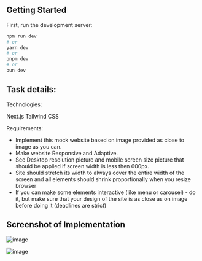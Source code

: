 
## Getting Started

First, run the development server:

```bash
npm run dev
# or
yarn dev
# or
pnpm dev
# or
bun dev
```

## Task details:

Technologies:

Next.js
Tailwind CSS

Requirements:

- Implement this mock website based on image provided as close to image as you can.
- Make website Responsive and Adaptive. 
- See Desktop resolution picture and mobile screen size picture that should be applied if screen width is less then 600px.
- Site should stretch its width to always cover the entire width of the screen and all elements should shrink proportionally when you resize browser
- If you can make some elements interactive (like menu or carousel) - do it, but make sure that your design of the site is as close as on image before doing it (deadlines are strict)
 


## Screenshot of Implementation
 ![image](https://github.com/user-attachments/assets/d5e285da-ffce-41be-b240-ef5c7b8345d1)


 ![image](https://github.com/user-attachments/assets/82db94cd-fa62-4c1b-adc4-834e7f71843b)


